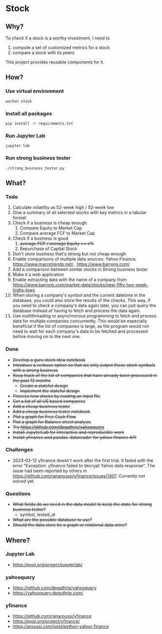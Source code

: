 # Stock

## Why?

To check if a stock is a worthy investment, I need to

1. compute a set of customized metrics for a stock
2. compare a stock with its peers

This project provides reusable components for it.

## How?

### Use virtual environment

```commandline
workon stock
```

### Install all packages

```commandline
pip install -r requirements.txt
```

### Run Jupyter Lab

```commandline
jupyter lab
```

### Run strong business tester

```commandline
./strong_business_tester.py
```

## What?

### Todo

1. Calculate volatility as 52-week high / 52-week low
2. Give a summary of all selected stocks with key metrics in a tabular format
3. Check if a business is cheap enough
    1. Compare Equity to Market Cap
    2. Compare average FCF to Market Cap
4. Check if a business is good
    1. ~~average FCF / average Equity >= x%~~
    2. Repurchase of Capital Stock
5. Don't store business that's strong but not cheap enough
6. Enable comparisons of multiple data sources: Yahoo Finance, https://www.macrotrends.net/ , https://www.barrons.com/
7. Add a comparison between similar stocks in Strong business tester
8. Make it a web application
9. Enable extracting data with the name of a company
   from https://www.barrons.com/market-data/stocks/new-fifty-two-week-highs-lows
10. When storing a company's symbol and the current datetime in the database, you could also store the results of the
    checks. This way, if you need to check a company's data again later, you can just query the database instead of
    having to fetch and process the data again.
11. Use multithreading or asynchronous programming to fetch and process data for multiple companies concurrently. This
    would be especially beneficial if the list of companies is large, as the program would not need to wait for each
    company's data to be fetched and processed before moving on to the next one.

### Done

* ~~Develop a guru stock idea notebook~~
* ~~Introduce a verbose option so that we only output those stock symbols with a strong business~~
* ~~Keep track of the list of companies that have already been processed in the past 12 months~~
    * ~~Create a stateful design~~
    * ~~Implement the stateful design~~
* ~~Process new stocks by reading an input file~~
* ~~Get a list of all US based companies~~
* ~~Add a cheap business tester~~
* ~~Add a cheap business tester notebook~~
* ~~Plot a graph for Free Cash Flow~~
* ~~Plot a graph for Balance sheet analysis~~
* ~~Try https://github.com/dpguthrie/yahooquery~~
* ~~Install JupyterLab for interactive and reproducible work~~
* ~~Install yfinance and pandas-datareader for yahoo finance API~~

### Challenges

* 2023-03-12 yfinance doesn't work after the first trial. It failed with the error "Exception: yfinance failed to
  decrypt Yahoo data response". The issue had been reported by others
  in https://github.com/ranaroussi/yfinance/issues/1407. Currently not solved yet.

### Questions

* ~~What fields do we need in the data model to keep the state for strong business tester?~~
    * symbol, tested_at
* ~~What are the possible database to use?~~
* ~~Should the data store be a graph or relational data store?~~

## Where?

### Jupyter Lab

* https://pypi.org/project/jupyterlab/

### yahooquery

* https://github.com/dpguthrie/yahooquery
* https://yahooquery.dpguthrie.com/

### yfinance

* https://github.com/ranaroussi/yfinance
* https://pypi.org/project/yfinance/
* https://aroussi.com/post/python-yahoo-finance
